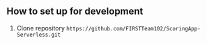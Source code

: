 ## How to set up for development
1. Clone repository `https://github.com/FIRSTTeam102/ScoringApp-Serverless.git` 
